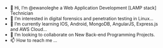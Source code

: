 - 👋 Hi, I’m @ewanoleghe a Web Application Development [LAMP stack] Technician
- 👀 I’m interested in digital forensics and penetration testing in Linux...
- 🌱 I’m currently learning IOS, Android, MongoDB, AngularJS, Express.js and AWS Cloud...
- 💞️ I’m looking to collaborate on New Back-end Programming Projects.
- 📫 How to reach me ...

<!---
ewanoleghe/ewanoleghe is a ✨ special ✨ repository because its `README.md` (this file) appears on your GitHub profile.
You can click the Preview link to take a look at your changes.
--->
